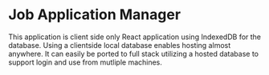 # Job Application Manager
This application is client side only React application using IndexedDB for the database.  Using a clientside local database enables hosting almost anywhere.  It can easily be ported to full stack utilizing a hosted database to support login and use from mutliple machines.

